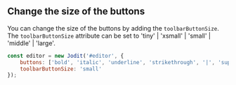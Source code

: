 ## Change the size of the buttons

You can change the size of the buttons by adding the `toolbarButtonSize`. The `toolbarButtonSize` attribute can be set to 'tiny' | 'xsmall' | 'small' | 'middle' | 'large'.

```js
const editor = new Jodit('#editor', {
	buttons: ['bold', 'italic', 'underline', 'strikethrough', '|', 'superscript', 'subscript'],
	toolbarButtonSize: 'small'
});
```
